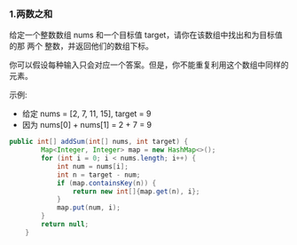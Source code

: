 ### 1.两数之和

给定一个整数数组 nums 和一个目标值 target，请你在该数组中找出和为目标值的那 两个 整数，并返回他们的数组下标。

你可以假设每种输入只会对应一个答案。但是，你不能重复利用这个数组中同样的元素。

示例:

* 给定 nums = \[2, 7, 11, 15\], target = 9
* 因为 nums\[0\] + nums\[1\] = 2 + 7 = 9

```java
public int[] addSum(int[] nums, int target) {
        Map<Integer, Integer> map = new HashMap<>();
        for (int i = 0; i < nums.length; i++) {
            int num = nums[i];
            int n = target - num;
            if (map.containsKey(n)) {
                return new int[]{map.get(n), i};
            }
            map.put(num, i);
        }
        return null;
    }
```



